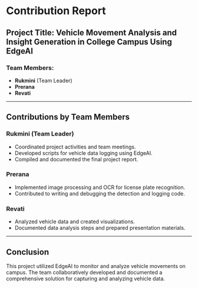 # Contribution Report

## Project Title: Vehicle Movement Analysis and Insight Generation in College Campus Using EdgeAI

### Team Members:
- **Rukmini** (Team Leader)
- **Prerana**
- **Revati**

---

## Contributions by Team Members

### Rukmini (Team Leader)
- Coordinated project activities and team meetings.
- Developed scripts for vehicle data logging using EdgeAI.
- Compiled and documented the final project report.

### Prerana
- Implemented image processing and OCR for license plate recognition.
- Contributed to writing and debugging the detection and logging code.

### Revati
- Analyzed vehicle data and created visualizations.
- Documented data analysis steps and prepared presentation materials.

---

## Conclusion
This project utilized EdgeAI to monitor and analyze vehicle movements on campus. The team collaboratively developed and documented a comprehensive solution for capturing and analyzing vehicle data.

